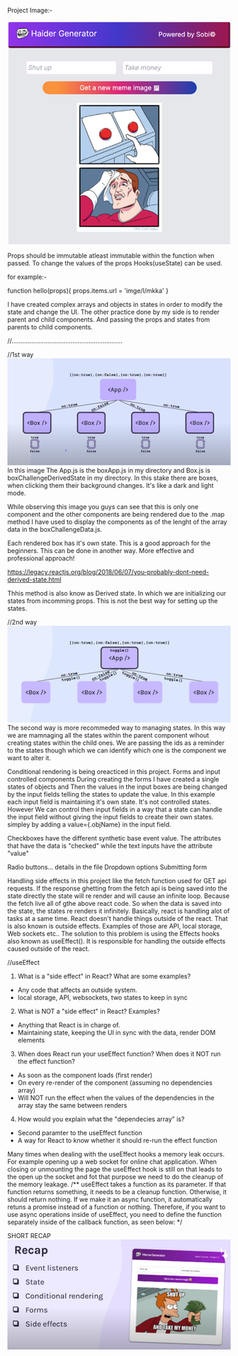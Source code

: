 Project Image:-


![Alt Text](./Project%20Image.png)

Props should be immutable atleast immutable within the function when passed. To change the values of the props Hooks(useState) can be used.

for example:-

function hello(props){
    props.items.url = 'imge/l/mkka'
}
<!-- The above example is a huge red flag when we are editing the props. -->



<!-- STATES useState() -->
<!-- setNumber(Number + 1) this approach is not recommended as the variable is observed as immutable so it's better to use callback function like above and change the state of the variable. -->

<!-- setNumber(++Number) this approach is also not recommended becaause the variable it's automatically increment or decrement unlikely by playing with the variables itself -->

<!-- 1. You have 2 options for what you can pass in to a
   state setter function (e.g. `setCount`). What are they?
   
a. New value of state (setCount(42))
b. Callback function - whatever the callback function 
   returns === new value of state -->


I have created complex arrays and objects in states in order to modify the state and change the UI.
The other practice done by my side is to render parent and child components. And passing the props and states from parents to child components.


//..............................................................

//1st way
![Alt Text](./boxChallengeImg1.png)
In this image The App.js is the boxApp.js in my directory and Box.js is boxChallengeDerivedState in my directory. In this stake there are boxes, when clicking them their background changes. It's like a dark and light mode. 

While observing this image you guys can see that this is only one component and the other components are being rendered due to the .map method I have used to display the components as of the lenght of the array data in the boxChallengeData.js.

Each rendered box has it's own state. This is a good approach for the beginners. This can be done in another way. More effective and professional approach!

https://legacy.reactjs.org/blog/2018/06/07/you-probably-dont-need-derived-state.html

Thhis method is also know as Derived state. In which we are initializing our states from incomming props. This is not the  best way for setting up the states.

//2nd way
![Alt Text](./boxChallengeImg2.png)
The second way is more recommeded way to managing states. 
In this way we are mamnaging all the states within the parent component wihout creating states within the child ones. We are passing the ids as a reminder to the states though which we can identify which one is the component we want to alter it.


Conditional rendering is being oreacticed in this project.
Forms and input controlled components
During creating the forms I have created a single states of objects and Then the values in the input boxes are being changed by the input fields telling the states to update the value. In this example each input field is maintaining it's own state. It's not controlled states. However We can control then input fields in a way that a state can handle the input field without giving the input fields to create their own states. simpley by adding a value={<stateName>.objName} in the input field.

Checkboxes have the different synthetic base event value. The attributes that have the data is "checked" while the text inputs have the attribute "value"

Radio buttons... details in the file
Dropdown options
Submitting form

Handling side effects in this project like the fetch function used for GET api requests. If the response ghetting from the fetch api is being saved into the state directly the state will re render and will cause an infinite loop. Because the fetch live all of gthe above react code. So when the data is saved into the state, the states re renders it infinitely.
Basically, react is handling alot of tasks at a same time. React doesn't handle things outside of the react. That is also known is outside effects. Examples of those are API, local storage, Web sockets etc..
The solution to this problem is using the Effects hooks also known as useEffect(). It is responsible for handling the outside effects caused outside of the react.

//useEffect

1. What is a "side effect" in React? What are some examples?
- Any code that affects an outside system.
- local storage, API, websockets, two states to keep in sync


2. What is NOT a "side effect" in React? Examples?
- Anything that React is in charge of.
- Maintaining state, keeping the UI in sync with the data, 
  render DOM elements


3. When does React run your useEffect function? When does it NOT run
   the effect function?
- As soon as the component loads (first render)
- On every re-render of the component (assuming no dependencies array)
- Will NOT run the effect when the values of the dependencies in the
  array stay the same between renders


4. How would you explain what the "dependecies array" is?
- Second paramter to the useEffect function
- A way for React to know whether it should re-run the effect function

Many times when dealing with the useEffect hooks a memory leak occurs. For example opening up a web socket for online chat application. When closing or unmounting the page the useEffect hook is still on that leads to the open up the socket and fot that purpose we need to do the cleanup of the memory leakage.
    /**
    useEffect takes a function as its parameter. If that function
    returns something, it needs to be a cleanup function. Otherwise,
    it should return nothing. If we make it an async function, it
    automatically retuns a promise instead of a function or nothing.
    Therefore, if you want to use async operations inside of useEffect,
    you need to define the function separately inside of the callback
    function, as seen below:
    */
    

SHORT RECAP
![Alt Text](./recap.png)



